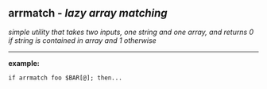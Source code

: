 ‎
=

## arrmatch - *lazy array matching*

*simple utility that takes two inputs, one string and one array, and returns 0 if string is contained in array and 1 otherwise*

------------------------------------------------------------------------------------------------

**example:**

    if arrmatch foo $BAR[@]; then...
